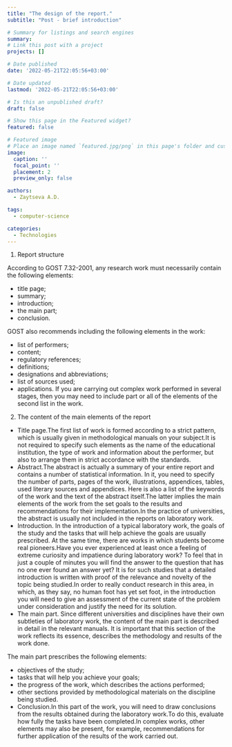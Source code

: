 ```yaml
---
title: "The design of the report."
subtitle: "Post - brief introduction"

# Summary for listings and search engines
summary: 
# Link this post with a project
projects: []

# Date published
date: '2022-05-21T22:05:56+03:00'

# Date updated
lastmod: '2022-05-21T22:05:56+03:00'

# Is this an unpublished draft?
draft: false

# Show this page in the Featured widget?
featured: false

# Featured image
# Place an image named `featured.jpg/png` in this page's folder and customize its options here.
image:
  caption: ''
  focal_point: ''
  placement: 2
  preview_only: false

authors:
  - Zaytseva A.D.

tags:
  - computer-science

categories:
  - Technologies
---
```


1. Report structure

According to GOST 7.32-2001, any research work must necessarily
contain the following elements:
- title page;
- summary;
- introduction;
- the main part;
- conclusion.

GOST also recommends including the following elements in the work:
- list of performers;
- content;
- regulatory references;
- definitions;
- designations and abbreviations;
- list of sources used;
- applications.
If you are carrying out complex work performed in several stages, then you may
need to include part or all of the elements of the second list in the work.

2. The content of the main elements of the report

- Title page.The first list of work is formed according to a strict pattern, which is usually given in methodological manuals on your subject.It is not required to specify such elements as the name of the educational institution, the type of work and information about the performer, but also to arrange them in strict accordance with the standards.
- Abstract.The abstract is actually a summary of your entire report and contains a number of statistical information. In it, you need to specify the number of parts, pages of the work, illustrations, appendices, tables, used literary sources and appendices. Here is also a list of the keywords of the work and the text of the abstract itself.The latter implies the main elements of the work from the set goals to the results and recommendations for their implementation.In the practice of universities, the abstract is usually not included in the reports on laboratory work.
- Introduction. In the introduction of a typical laboratory work, the goals of the study and the tasks that will help achieve the goals are usually prescribed. At the same time, there are works in which students become real pioneers.Have you ever experienced at least once a feeling of extreme curiosity and impatience during laboratory work? To feel that in just a couple of minutes you will find the answer to the question that
has no one ever found an answer yet? It is for such studies that a detailed introduction is written with proof of the relevance and novelty of the topic being studied.In order to really conduct research in this area, in which, as they say, no human foot has yet set foot, in the introduction you will need to give an assessment of the current state of the problem under consideration and justify the need for its solution.
- The main part. Since different universities and disciplines have their own subtleties of laboratory work, the content of the main part is described in detail in the relevant manuals. It is important that this section of the work reflects its essence, describes the methodology and results of the work done.

The main part prescribes the following elements:
- objectives of the study;
- tasks that will help you achieve your goals;
- the progress of the work, which describes the actions performed;
- other sections provided by methodological materials on the discipline being studied.
- Conclusion.In this part of the work, you will need to draw conclusions from the results obtained during the laboratory work.To do this, evaluate how fully the tasks have been completed.In complex works, other elements may also be present, for example, recommendations for further application of the results of the work carried out.
